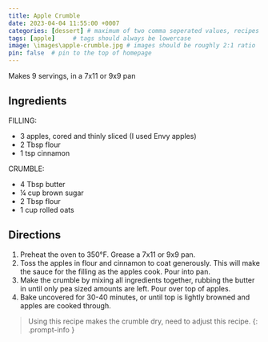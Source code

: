 ```yaml
---
title: Apple Crumble
date: 2023-04-04 11:55:00 +0007 
categories: [dessert] # maximum of two comma seperated values, recipes are organized in folders based on the category
tags: [apple]     # tags should always be lowercase
image: \images\apple-crumble.jpg # images should be roughly 2:1 ratio
pin: false  # pin to the top of homepage
---
```


Makes 9 servings, in a 7x11 or 9x9 pan

## Ingredients

FILLING:
* 3 apples, cored and thinly sliced (I used Envy apples)
* 2 Tbsp flour
* 1 tsp cinnamon

CRUMBLE:
* 4 Tbsp butter
* &frac14; cup brown sugar
* 2 Tbsp flour
* 1 cup rolled oats

## Directions

1. Preheat the oven to 350&deg;F. Grease a 7x11 or 9x9 pan.
2. Toss the apples in flour and cinnamon to coat generously. This will make the sauce for the filling as the apples cook. Pour into pan.
3. Make the crumble by mixing all ingredients together, rubbing the butter in until only pea sized amounts are left. Pour over top of apples.
4. Bake uncovered for 30-40 minutes, or until top is lightly browned and apples are cooked through.


> Using this recipe makes the crumble dry, need to adjust this recipe.
{: .prompt-info }

